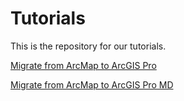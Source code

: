 # Tutorials

This is the repository for our tutorials.

[Migrate from ArcMap to ArcGIS Pro][1]

[Migrate from ArcMap to ArcGIS Pro MD][2]

[1]: migration.html
[2]: migration.md
